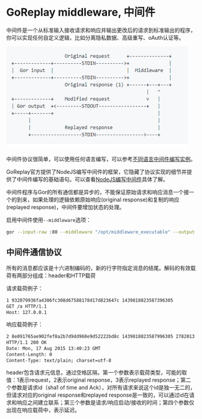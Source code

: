 # GoReplay middleware, 中间件

中间件是一个从标准输入接收请求和响应并输出更改后的请求到标准输出的程序，你可以实现任何自定义逻辑，比如分离隐私数据、高级重写、oAuth认证等。

![中间件](process.png)

中间件协议很简单，可以使用任何语言编写，可以参考[不同语言中间件编写实例](https://github.com/buger/goreplay/tree/master/examples/middleware)。

GoReplay官方提供了NodeJS编写中间件的框架，它隐藏了协议实现的细节并提供了中间件编写的基础语句。可以查看[NodeJS编写中间件](https://github.com/buger/goreplay/tree/master/middleware)具体了解。

中间件程序与Gor的所有通信都是异步的，不能保证原始请求和响应消息一个接一个的到来，如果处理的逻辑依赖原始响应(original response)和复制的响应(replayed response)，中间件要增加状态的处理。

启用中间件使用`--middleware`选项：
```sh
gor --input-raw :80 --middleware "/opt/middleware_executable" --output-http "http://staging.server"
```

## 中间件通信协议

所有的消息都应该是十六进制编码的，新的行字符指定消息的结尾。解码的有效载荷有两部分组成：header和HTTP载荷

请求载荷例子：
```
1 932079936fa4306fc308d67588178d17d823647c 1439818823587396305
GET /a HTTP/1.1
Host: 127.0.0.1
```

响应载荷例子：
```
2 8e091765ae902fef8a2b7d9dd960e9d52222bd8c 1439818823587996305 2782013
HTTP/1.1 200 OK
Date: Mon, 17 Aug 2015 13:40:23 GMT
Content-Length: 0
Content-Type: text/plain; charset=utf-8
```

header包含请求元信息，通过空格区隔，第一个参数表示载荷类型，可能的取值：1表示request，2表示original response，3表示replayed response；第二个参数是请求id（sha1 of time and Ack），对所有请求来说这个id是独一无二的，但请求对应的original response和replayed response是一致的，可以通过id在请求和响应之间建立联系；第三个参数是请求/响应启动/接收的时间；第四个参数仅出现在响应载荷中，表示延迟。

